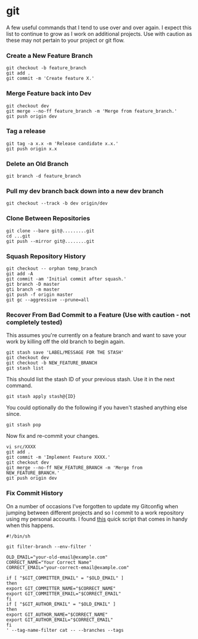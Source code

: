 # git
A few useful commands that I tend to use over and over again. I expect this list to continue to grow as I work on additional projects. Use with caution as these may not pertain to your project or git flow.

### Create a New Feature Branch
```git
git checkout -b feature_branch
git add .
git commit -m 'Create feature X.'
```
### Merge Feature back into Dev
```git
git checkout dev
git merge --no-ff feature_branch -m 'Merge from feature_branch.'
git push origin dev
```

### Tag a release
```git
git tag -a x.x -m 'Release candidate x.x.'
git push origin x.x
```

### Delete an Old Branch
```git
git branch -d feature_branch
```

### Pull my dev branch back down into a new dev branch
```git
git checkout --track -b dev origin/dev
```

### Clone Between Repositories
```git
git clone --bare git@.........git
cd ...git
git push --mirror git@........git
```

### Squash Repository History
```git
git checkout -- orphan temp_branch
git add -A
git commit -am 'Initial commit after squash.'
git branch -D master
gti branch -m master
git push -f origin master
git gc --aggressive --prune=all
```

### Recover From Bad Commit to a Feature (Use with caution - not completely tested)
This assumes you're currently on a feature branch and want to save your work by killing off the old branch to begin again.
```git
git stash save 'LABEL/MESSAGE FOR THE STASH'
git checkout dev
git checkout -b NEW_FEATURE_BRANCH
git stash list
```
This should list the stash ID of your previous stash.  Use it in the next command.
```git
git stash apply stash@{ID}
```
You could optionally do the following if you haven't stashed anything else since.
```git
git stash pop
```
Now fix and re-commit your changes.
```git
vi src/XXXX
git add .
git commit -m 'Implement Feature XXXX.'
git checkout dev
git merge --no-ff NEW_FEATURE_BRANCH -m 'Merge from NEW_FEATURE_BRANCH.'
git push origin dev
```


### Fix Commit History
On a number of occasions I've forgotten to update my Gitconfig when jumping between different projects and so I commit to a work repository using my personal accounts.  I found [this](https://help.github.com/en/github/using-git/changing-author-info) quick script that comes in handy when this happens.

```
#!/bin/sh

git filter-branch --env-filter '

OLD_EMAIL="your-old-email@example.com"
CORRECT_NAME="Your Correct Name"
CORRECT_EMAIL="your-correct-email@example.com"

if [ "$GIT_COMMITTER_EMAIL" = "$OLD_EMAIL" ]
then
export GIT_COMMITTER_NAME="$CORRECT_NAME"
export GIT_COMMITTER_EMAIL="$CORRECT_EMAIL"
fi
if [ "$GIT_AUTHOR_EMAIL" = "$OLD_EMAIL" ]
then
export GIT_AUTHOR_NAME="$CORRECT_NAME"
export GIT_AUTHOR_EMAIL="$CORRECT_EMAIL"
fi
' --tag-name-filter cat -- --branches --tags
```
